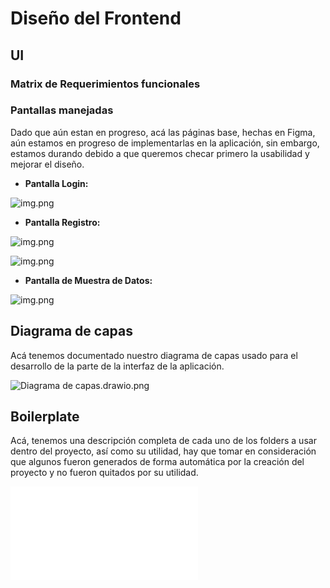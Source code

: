 # Diseño del Frontend

## UI

### Matrix de Requerimientos funcionales

### Pantallas manejadas
Dado que aún estan en progreso, acá las páginas base, hechas en Figma, aún estamos en progreso de implementarlas en la aplicación,
sin embargo, estamos durando debido a que queremos checar primero la usabilidad y mejorar el diseño.

* **Pantalla Login:**

![img.png](login.png)
* **Pantalla Registro:**

![img.png](registerPt1.png)

![img.png](registerPt2.png)
* **Pantalla de Muestra de Datos:**

![img.png](data.png)


## Diagrama de capas
Acá tenemos documentado nuestro diagrama de capas usado para el desarrollo de la parte de la interfaz de la aplicación.

![Diagrama de capas.drawio.png](Diagrama%20de%20capas.drawio.png)

## Boilerplate
Acá, tenemos una descripción completa de cada uno de los folders a usar dentro del proyecto, así como su utilidad, hay que tomar en consideración que algunos fueron generados de forma automática por la creación del proyecto y no fueron quitados por su utilidad.

![BoilerplateInfo](Boilerplate/FE/README.md)



